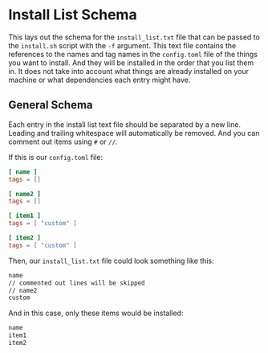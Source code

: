 # Install List Schema

This lays out the schema for the `install_list.txt` file that can be passed to the `install.sh` script with the `-f` argument. This text file contains the references to the names and tag names in the `config.toml` file of the things you want to install. And they will be installed in the order that you list them in. It does not take into account what things are already installed on your machine or what dependencies each entry might have.

## General Schema

Each entry in the install list text file should be separated by a new line. Leading and trailing whitespace will automatically be removed. And you can comment out items using `#` or `//`.

If this is our `config.toml` file:

```toml
[ name ]
tags = []

[ name2 ]
tags = []

[ item1 ]
tags = [ "custom" ]

[ item2 ]
tags = [ "custom" ]
```

Then, our `install_list.txt` file could look something like this:

```txt
name
// commented out lines will be skipped
// name2
custom
```

And in this case, only these items would be installed:

```txt
name
item1
item2
```

